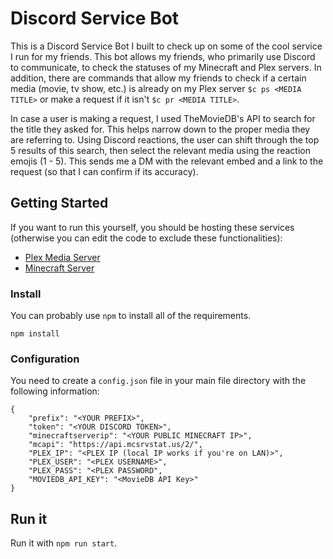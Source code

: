 # Discord Service Bot

This is a Discord Service Bot I built to check up on some of the cool service I run for my friends. This bot allows my friends, who primarily use Discord to communicate, to check the statuses of my Minecraft and Plex servers. In addition, there are commands that allow my friends to check if a certain media (movie, tv show, etc.) is already on my Plex server `$c ps <MEDIA TITLE>` or make a request if it isn't `$c pr <MEDIA TITLE>`.

In case a user is making a request, I used TheMovieDB's API to search for the title they asked for. This helps narrow down to the proper media they are referring to. Using Discord reactions, the user can shift through the top 5 results of this search, then select the relevant media using the reaction emojis (1 - 5). This sends me a DM with the relevant embed and a link to the request (so that I can confirm if its accuracy).

## Getting Started

If you want to run this yourself, you should be hosting these services (otherwise you can edit the code to exclude these functionalities):

- [Plex Media Server](https://plex.tv)
- [Minecraft Server](https://www.minecraft.net/)

### Install

You can probably use `npm` to install all of the requirements.

```
npm install
```

### Configuration

You need to create a `config.json` file in your main file directory with the following information:

```
{
    "prefix": "<YOUR PREFIX>",
    "token": "<YOUR DISCORD TOKEN>",
    "minecraftserverip": "<YOUR PUBLIC MINECRAFT IP>",
    "mcapi": "https://api.mcsrvstat.us/2/",
    "PLEX_IP": "<PLEX IP (local IP works if you're on LAN)>",
    "PLEX_USER": "<PLEX USERNAME>",
    "PLEX_PASS": "<PLEX PASSWORD",
    "MOVIEDB_API_KEY": "<MovieDB API Key>"
}
```

## Run it

Run it with `npm run start`.
